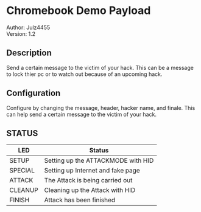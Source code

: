 # Chromebook Demo Payload

Author: Julz4455  
Version: 1.2

## Description

Send a certain message to the victim of your hack.
This can be a message to lock thier pc or to watch out because of an upcoming hack.

## Configuration

Configure by changing the message, header, hacker name, and finale. 
This can help send a certain message to the victim of your hack.

## STATUS

| LED      | Status                              |
| ---------| ----------------------------------- |
| SETUP    | Setting up the ATTACKMODE with HID  |
| SPECIAL  | Setting up Internet and fake page   |
| ATTACK   | The Attack is being carried out     |
| CLEANUP  | Cleaning up the Attack with HID     |
| FINISH   | Attack has been finished            |
